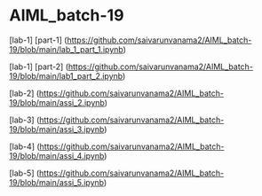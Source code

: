 # AIML_batch-19

[lab-1] [part-1] (https://github.com/saivarunvanama2/AIML_batch-19/blob/main/lab_1_part_1.ipynb)

[lab-1] [part-2] (https://github.com/saivarunvanama2/AIML_batch-19/blob/main/lab1_part_2.ipynb)

[lab-2] (https://github.com/saivarunvanama2/AIML_batch-19/blob/main/assi_2.ipynb)

[lab-3] (https://github.com/saivarunvanama2/AIML_batch-19/blob/main/assi_3.ipynb)

[lab-4] (https://github.com/saivarunvanama2/AIML_batch-19/blob/main/assi_4.ipynb)

[lab-5] (https://github.com/saivarunvanama2/AIML_batch-19/blob/main/assi_5.ipynb)
